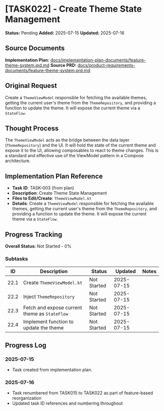 # [TASK022] - Create Theme State Management

**Status:** Pending
**Added:** 2025-07-15
**Updated:** 2025-07-16

## Source Documents
**Implementation Plan:** [docs/implementation-plan-documents/feature-theme-system.ipd.md](docs/implementation-plan-documents/feature-theme-system.ipd.md)
**Source PRD:** [docs/product-requirements-documents/feature-theme-system.prd.md](docs/product-requirements-documents/feature-theme-system.prd.md)

## Original Request
Create a `ThemeViewModel` responsible for fetching the available themes, getting the current user's theme from the `ThemeRepository`, and providing a function to update the theme. It will expose the current theme via a `StateFlow`.

## Thought Process
The `ThemeViewModel` acts as the bridge between the data layer (`ThemeRepository`) and the UI. It will hold the state of the current theme and expose it to the UI, allowing composables to react to theme changes. This is a standard and effective use of the ViewModel pattern in a Compose architecture.

## Implementation Plan Reference
- **Task ID**: TASK-003 (from plan)
- **Description**: Create Theme State Management
- **Files to Edit/Create**: `ThemeViewModel.kt`
- **Details**: Create a `ThemeViewModel` responsible for fetching the available themes, getting the current user's theme from the `ThemeRepository`, and providing a function to update the theme. It will expose the current theme via a `StateFlow`.

## Progress Tracking

**Overall Status:** Not Started - 0%

### Subtasks
| ID | Description | Status | Updated | Notes |
|----|-------------|--------|---------|-------|
| 22.1 | Create `ThemeViewModel.kt` | Not Started | 2025-07-15 | |
| 22.2 | Inject `ThemeRepository` | Not Started | 2025-07-15 | |
| 22.3 | Fetch and expose current theme as `StateFlow` | Not Started | 2025-07-15 | |
| 22.4 | Implement function to update the theme | Not Started | 2025-07-15 | |

## Progress Log
### 2025-07-15
- Task created from implementation plan.

### 2025-07-16
- Task renumbered from TASK015 to TASK022 as part of feature-based reorganization
- Updated task ID references and numbering throughout
